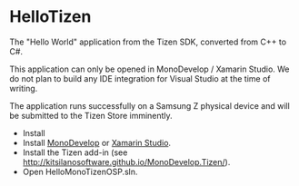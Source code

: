 HelloTizen
==========

The "Hello World" application from the Tizen SDK, converted from C++ to C#.

This application can only be opened in MonoDevelop / Xamarin Studio.  We do not plan to build any IDE integration for Visual Studio at the time of writing.

The application runs successfully on a Samsung Z physical device and will be submitted to the Tizen Store imminently.

- Install <li>Install <a href="http://monodevelop.com/Download">MonoDevelop</a> or <a href="http://xamarin.com/download">Xamarin Studio</a>.</li>
- Install the Tizen add-in (see http://kitsilanosoftware.github.io/MonoDevelop.Tizen/).
- Open HelloMonoTizenOSP.sln.
